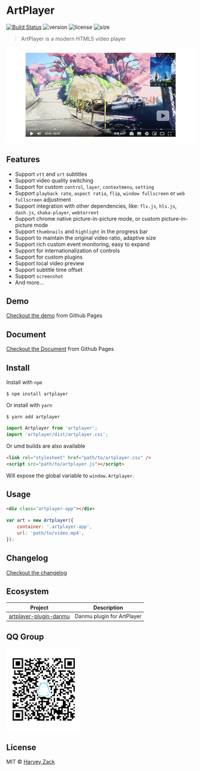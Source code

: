 # ArtPlayer

[![Build Status](https://www.travis-ci.org/zhw2590582/ArtPlayer.svg?branch=master)](https://www.travis-ci.org/zhw2590582/ArtPlayer)
![version](https://badgen.net/npm/v/artplayer)
![license](https://badgen.net/npm/license/artplayer)
![size](https://badgen.net/bundlephobia/minzip/artplayer)

> ArtPlayer is a modern HTML5 video player

![Screenshot](./screenshot.png)

## Features

-   Support `vtt` and `srt` subtitles
-   Support video quality switching
-   Support for custom `control`, `layer`, `contextmenu`, `setting`
-   Support `playback rate`, `aspect ratio`, `flip`, `window fullscreen` or `web fullscreen` adjustment
-   Support integration with other dependencies, like: `flv.js`, `hls.js`, `dash.js`, `shaka-player`, `webtorrent`
-   Support chrome native picture-in-picture mode, or custom picture-in-picture mode
-   Support `thumbnails` and `highlight` in the progress bar
-   Support to maintain the original video ratio, adaptive size
-   Support rich custom event monitoring, easy to expand
-   Support for internationalization of controls
-   Support for custom plugins
-   Support local video preview
-   Support subtitle time offset
-   Support `screenshot`
-   And more...

## Demo

[Checkout the demo](https://artplayer.org/lab/) from Github Pages

## Document

[Checkout the Document](https://artplayer.org/docs) from Github Pages

## Install

Install with `npm`

```
$ npm install artplayer
```

Or install with `yarn`

```
$ yarn add artplayer
```

```js
import Artplayer from 'artplayer';
import 'artplayer/dist/artplayer.css';
```

Or umd builds are also available

```html
<link rel="stylesheet" href="path/to/artplayer.css" />
<script src="path/to/artplayer.js"></script>
```

Will expose the global variable to `window.Artplayer`.

## Usage

```html
<div class="artplayer-app"></div>
```

```js
var art = new Artplayer({
    container: '.artplayer-app',
    url: 'path/to/video.mp4',
});
```

## Changelog

[Checkout the changelog](https://github.com/zhw2590582/ArtPlayer/blob/master/changelog.md)

## Ecosystem

| Project                                                                                                       | Description                |
| ------------------------------------------------------------------------------------------------------------- | -------------------------- |
| [artplayer-plugin-danmu](https://github.com/zhw2590582/ArtPlayer/tree/master/packages/artplayer-plugin-danmu) | Danmu plugin for ArtPlayer |

## QQ Group

![QQ Group](./QQgroup.png)

## License

MIT © [Harvey Zack](https://www.zhw-island.com/)
